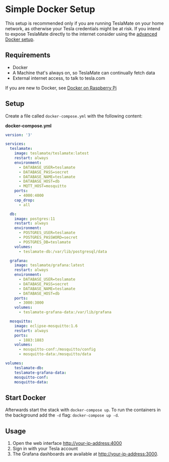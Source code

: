 # Simple Docker Setup

This setup is recommended only if you are running TeslaMate on your home network, as otherwise your Tesla credentials might be at risk. If you intend to expose TeslaMate directly to the internet consider using the [advanced Docker setup](docker_advanced.html).

## Requirements

- Docker
- A Machine that's always on, so TeslaMate can continually fetch data
- External internet access, to talk to tesla.com

If you are new to Docker, see [Docker on Raspberry Pi](https://dev.to/rohansawant/installing-docker-and-docker-compose-on-the-raspberry-pi-in-5-simple-steps-3mgl)

## Setup

Create a file called `docker-compose.yml` with the following content:

**docker-compose.yml**

```YAML
version: '3'

services:
  teslamate:
    image: teslamate/teslamate:latest
    restart: always
    environment:
      - DATABASE_USER=teslamate
      - DATABASE_PASS=secret
      - DATABASE_NAME=teslamate
      - DATABASE_HOST=db
      - MQTT_HOST=mosquitto
    ports:
      - 4000:4000
    cap_drop:
      - all

  db:
    image: postgres:11
    restart: always
    environment:
      - POSTGRES_USER=teslamate
      - POSTGRES_PASSWORD=secret
      - POSTGRES_DB=teslamate
    volumes:
      - teslamate-db:/var/lib/postgresql/data

  grafana:
    image: teslamate/grafana:latest
    restart: always
    environment:
      - DATABASE_USER=teslamate
      - DATABASE_PASS=secret
      - DATABASE_NAME=teslamate
      - DATABASE_HOST=db
    ports:
      - 3000:3000
    volumes:
      - teslamate-grafana-data:/var/lib/grafana

  mosquitto:
    image: eclipse-mosquitto:1.6
    restart: always
    ports:
      - 1883:1883
    volumes:
      - mosquitto-conf:/mosquitto/config
      - mosquitto-data:/mosquitto/data

volumes:
    teslamate-db:
    teslamate-grafana-data:
    mosquitto-conf:
    mosquitto-data:
```

## Start Docker

Afterwards start the stack with `docker-compose up`. To run the containers in the background add the `-d` flag: `docker-compose up -d`.

## Usage

1. Open the web interface [http://your-ip-address:4000](http://localhost:4000)
2. Sign in with your Tesla account
3. The Grafana dashboards are available at [http://your-ip-address:3000](http://localhost:3000).
